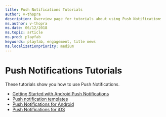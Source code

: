 ```yaml
---
title: Push Notifications Tutorials
author: v-thopra
description: Overview page for tutorials about using Push Notifications in PlayFab.
ms.author: v-thopra
ms.date: 06/12/2018
ms.topic: article
ms.prod: playfab
keywords: playfab, engagement, title news
ms.localizationpriority: medium
---
```


# Push Notifications Tutorials

These tutorials show you how to use Push Notifications.

- [Getting Started with Android Push Notifications](getting-started-android-studio-push-notifications.md)
- [Push notification templates](push-notification-templates.md)
- [Push Notifications for Android](push-notifications-for-android.md)
- [Push Notifications for iOS](push-notifications-for-ios.md)